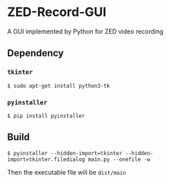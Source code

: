 # ZED-Record-GUI
A GUI implemented by Python for ZED video recording

## Dependency
### `tkinter`
```
$ sudo apt-get install python3-tk
```

### `pyinstaller`
```
$ pip install pyinstaller
```

## Build
```
$ pyinstaller --hidden-import=tkinter --hidden-import=tkinter.filedialog main.py --onefile -w
```
Then the executable file will be `dist/main`


